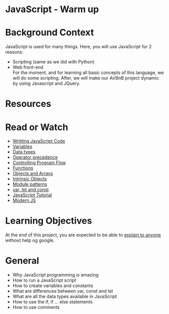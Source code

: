 # JavaScript - Warm up                                                                                                                  

# Background Context                                                                                                                    
JavaScript is used for many things. Here, you will use JavaScript for 2 reasons:                                                        

* Scripting (same as we did with Python)                                                                                                
* Web front-end                                                                                                                         
For the moment, and for learning all basic concepts of this language, we will do some scripting. After, we will make our AirBnB project 
dynamic by using Javascript and JQuery.                                                                                                 

# Resources                                                                                                                             

# Read or Watch                                                                                                                         
* <a href = "https://developer.mozilla.org/en-US/docs/Learn/Getting_started_with_the_web/JavaScript_basics">Writting JavaScript Code</a>
* <a href = "https://developer.mozilla.org/en-US/docs/Learn/JavaScript/First_steps/Variables">Variables</a>                             
* <a href = "https://developer.mozilla.org/en-US/docs/Web/JavaScript/Data_structures">Data types</a>                                    
* <a href = "https://developer.mozilla.org/en-US/docs/Web/JavaScript/Reference/Operators/Operator_Precedence">Operator precedence</a>   
* <a href = "https://developer.mozilla.org/en-US/docs/Web/JavaScript/Guide/Control_flow_and_error_handling">Controlling Program Flow</a>
* <a href = "https://developer.mozilla.org/en-US/docs/Learn/JavaScript/Building_blocks/Functions">Functions</a>                         
* <a href = "https://developer.mozilla.org/en-US/docs/Learn/JavaScript/Objects">Objects and Arrays</a>                                  
* <a href = "https://developer.mozilla.org/en-US/docs/Learn/JavaScript/Objects">Intrinsic Objects</a>                                   
* <a href = "http://darrenderidder.github.io/talks/ModulePatterns/#/1">Module patterns</a>                                              
* <a href = "https://www.youtube.com/watch?v=sjyJBL5fkp8">var, let and const</a>                                                        
* <a href = "https://www.youtube.com/watch?v=vZBCTc9zHtI">JavaScript Tutorial</a>                                                       
* <a href = "https://github.com/mbeaudru/modern-js-cheatsheet">Modern JS</a>                                                            

# Learning Objectives                                                                                                                   
At the end of this project, you are expected to be able to <a href = "https://fs.blog/feynman-learning-technique/">explain to anyone</a>
without help og google.                                                                                                                

# General                                                                                                                               
* Why JavaScript programming is amazing                                                                                                 
* How to run a JavaScript script                                                                                                        
* How to create variables and constants                                                                                                 
* What are differences between var, const and let                                                                                       
* What are all the data types available in JavaScript                                                                                   
* How to use the if, if ... else statements                                                                                             
* How to use comments                                          
